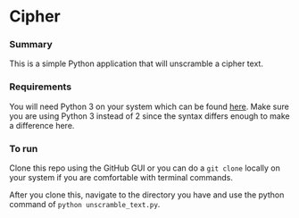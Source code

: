 # Cipher

### Summary
This is a simple Python application that will unscramble a cipher text.

### Requirements
You will need Python 3 on your system which can be found [here](python.org).  Make sure you are using Python 3 instead of 2 since the syntax differs enough to make a difference here.

### To run
Clone this repo using the GitHub GUI or you can do a `git clone` locally on your system if you are comfortable with terminal commands.

After you clone this, navigate to the directory you have and use the python command of `python unscramble_text.py`.
